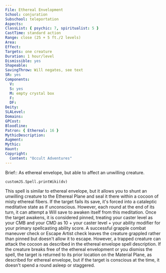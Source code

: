 ```yaml
---
File: Ethereal Envelopment
School: conjuration
Subschool: teleportation
Aspects: 
ClassList: { psychic: 7, spiritualist: 5 }
CastTime: standard action
Range: close (25 + 5 ft./2 levels)
Area: 
Effect: 
Targets: one creature
Duration: 1 hour/level
Dismissible: yes
Shapeable: 
SavingThrow: Will negates, see text
SR: yes
Components:
  V: 
  S: yes
  M: empty crystal box
  F: 
  DF: 
Deity: 
SLALevel: 
Domains: 
GPCost: 
Bloodline: 
Patron: { Ethereal: 16 }
MythicDescription: 
Augment: 
Mythic: 
Haunt: 
Copyright:
  Content: "Occult Adventures"
---
```

Brief:: As ethereal envelope, but able to affect an unwilling creature.

```dataviewjs
customJS.Spell.printWiki(dv)
```

This spell is similar to ethereal envelope, but it allows you to shunt an unwilling creature to the Ethereal Plane and seal it there within a cocoon of misty ethereal fibers. If the target fails its save, it's forced into a cataleptic meditative state as if unconscious. However, each round at the end of its turn, it can attempt a Will save to awaken itself from this meditation. Once the target awakens, it is considered pinned, treating your caster level as your CMB and your CMD as 10 + your caster level + your ability modifier for your primary spellcasting ability score. A successful grapple combat maneuver check or Escape Artist check leaves the creature grappled rather than pinned but doesn't allow it to escape. However, a trapped creature can attack the cocoon as described in the ethereal envelope spell description.  If the creature breaks free of the ethereal envelopment or  you dismiss the spell, the target is returned to its prior location on the Material Plane, as described for ethereal envelope, but if the target is conscious at the time, it doesn't spend a round asleep or staggered.
